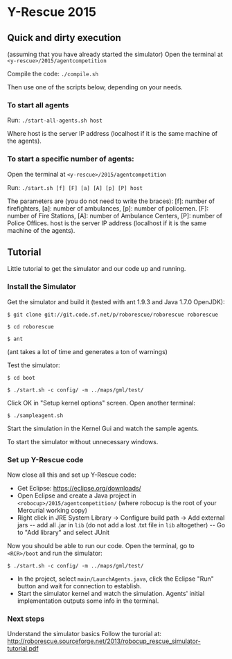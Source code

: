 # Y-Rescue 2015
## Quick and dirty execution
(assuming that you have already started the simulator)
Open the terminal at `<y-rescue>/2015/agentcompetition`

Compile the code: `./compile.sh`

Then use one of the scripts below, depending on your needs.

### To start all agents
Run:
`./start-all-agents.sh host`

Where host is the server IP address (localhost if it is the same machine of the agents).

### To start a specific number of agents:
Open the terminal at `<y-rescue>/2015/agentcompetition`

Run:
`./start.sh [f] [F] [a] [A] [p] [P] host`

The parameters are (you do not need to write the braces):
[f]: number of firefighters, [a]: number of ambulances, [p]: number of policemen.
[F]: number of Fire Stations, [A]: number of Ambulance Centers, [P]: number of  Police Offices.
host is the server IP address (localhost if it is the same machine of the agents).

## Tutorial

Little tutorial to get the simulator and our code up and running.

### Install the Simulator
Get the simulator and build it (tested with ant 1.9.3 and Java 1.7.0 OpenJDK):

`$ git clone git://git.code.sf.net/p/roborescue/roborescue roborescue`

`$ cd roborescue`

`$ ant`

(ant takes a lot of time and generates a ton of warnings)

Test the simulator:

`$ cd boot`

`$ ./start.sh -c config/ -m ../maps/gml/test/`

Click OK in "Setup kernel options" screen.
Open another terminal:
 
`$ ./sampleagent.sh`

Start the simulation in the Kernel Gui and watch the sample agents.

To start the simulator without unnecessary windows.


### Set up Y-Rescue code
Now close all this and set up Y-Rescue code:
 
- Get Eclipse: https://eclipse.org/downloads/
- Open Eclipse and create a Java project in `<robocup>/2015/agentcompetition/` (where robocup is the root of your Mercurial working copy)
- Right click in JRE System Library -> Configure build path -> Add external jars
-- add all .jar in `lib` (do not add a lost .txt file in `lib` altogether)
-- Go to "Add library" and select JUnit

Now you should be able to run our code. 
Open the terminal, go to `<RCR>/boot` and run the simulator:

`$ ./start.sh -c config/ -m ../maps/gml/test/`

- In the project, select `main/LaunchAgents.java`, click the Eclipse "Run" button and wait for connection to establish.
- Start the simulator kernel and watch the simulation. Agents' initial implementation outputs some info in the terminal.

### Next steps
Understand the simulator basics
Follow the turorial at: http://roborescue.sourceforge.net/2013/robocup_rescue_simulator-tutorial.pdf



